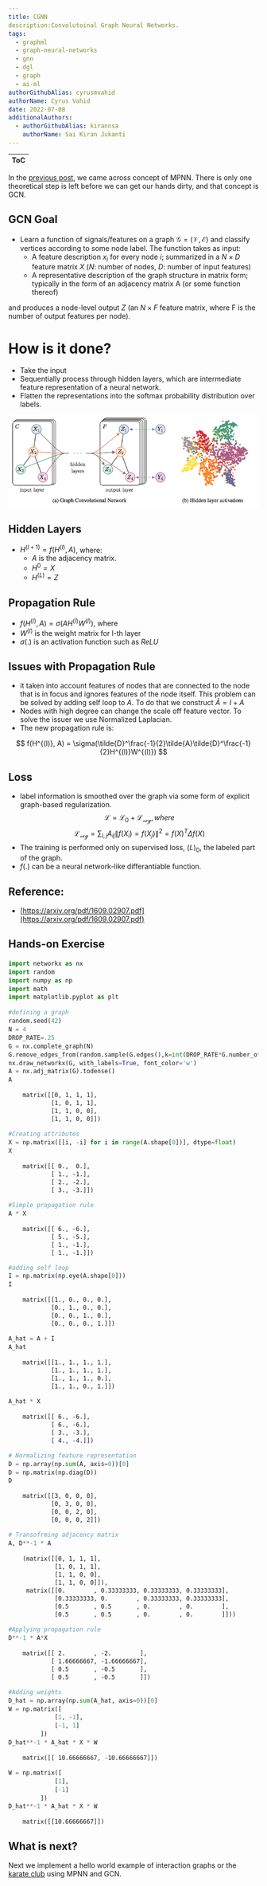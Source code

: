 ```yaml
---
title: CGNN
description:Convolutoinal Graph Neural Networks.
tags:
  - graphml
  - graph-neural-networks
  - gnn
  - dgl
  - graph
  - ai-ml
authorGithubAlias: cyrusmvahid
authorName: Cyrus Vahid
date: 2022-07-08
additionalAuthors: 
  - authorGithubAlias: kirannsa
    authorName: Sai Kiran Jukanti
---
```


|ToC|
|---|


In the [previous post](../04-graph-convolutional-networks), we came across concept of MPNN. There is only one theoretical step is left before we can get our hands dirty, and that concept is GCN.

## GCN Goal

- Learn a function of signals/features on a graph $\mathcal{G}=(\mathcal{V}, \mathcal{E})$ and classify vertices according to some node label. The function  takes as input:
  - A feature description $x_i$ for every node $i$; summarized in a $N\times D$ feature matrix $X$ ($N$: number of nodes, $D$: number of input features)
  - A representative description of the graph structure in matrix form; typically in the form of an adjacency matrix A (or some function thereof)

and produces a node-level output $Z$ (an $N\times F$ feature matrix, where F is the number of output features per node).

# How is it done?

- Take the input
- Sequentially process through hidden layers, which are intermediate feature representation of a neural network.
- Flatten the representations into the softmax probability distribution over labels.

![image.png](images/gcn.png "Figure 1: Intuitive representation of GCN. The image on the left represents a walk and C channels. THe graph then is aggregated into F feature maps in the output layers. It is notable that the graph structure (edges) have remained unchanged. labels are represented as $Y_i$. Finally hidden layer activations are represented on the right side. Image source: https://arxiv.org/pdf/1609.02907.pdf")

## Hidden Layers

- $H^{(l+1)}=f(H^{(l)}, A)$, where:
  - $A$ is the adjacency matrix.
  - $H^{0} = X$
  - $H^{(L)} = Z$

## Propagation Rule

- $f(H^{(l)}, A) = \sigma(AH^{(l)}W^{(l)})$, where
- $W^{(l)}$ is the weight matrix for l-th layer
- $\sigma(.)$ is an activation function such as $ReLU$

## Issues with Propagation Rule

- it taken into account features of nodes that are connected to the node that is in focus and ignores features of the node itself. This problem can be solved by adding self loop to $A$. To do that we construct $\tilde{A} = I + A$
- Nodes with high degree can change the scale off feature vector. To solve the issuer we use Normalized Laplacian.
- The new propagation rule is:

$$
f(H^{(l)}, A) = \sigma(\tilde{D}^\frac{-1}{2}\tilde{A}\tilde{D}^\frac{-1}{2}H^{(l)}W^{(l)})
$$

## Loss

- label information is smoothed over the graph via some form of explicit graph-based regularization.
  $$
  \mathcal{L}=\mathcal{L_0}+\mathcal{L_{reg}}, where
  $$
  $$
  \mathcal{L_{reg}} = \sum_{i,j}A_{ij}\|f(X_i)=f(X_j)\|^2=f(X)^T \Delta f(X)
  $$
- The training is performed only on supervised loss, $\mathcal(L)_0$, the labeled part of the graph.
- $f(.)$ can be a neural network-like differantiable function.

## Reference:

- [https://arxiv.org/pdf/1609.02907.pdf](https://arxiv.org/pdf/1609.02907.pdf)

## Hands-on Exercise

```python
import networkx as nx
import random
import numpy as np
import math
import matplotlib.pyplot as plt
```

```python
#defining a graph
random.seed(42)
N = 4
DROP_RATE=.25
G = nx.complete_graph(N)
G.remove_edges_from(random.sample(G.edges(),k=int(DROP_RATE*G.number_of_edges())))
nx.draw_networkx(G, with_labels=True, font_color='w')
A = nx.adj_matrix(G).todense()
A
```


```text
    matrix([[0, 1, 1, 1],
            [1, 0, 1, 1],
            [1, 1, 0, 0],
            [1, 1, 0, 0]])
```

```python
#Creating attributes
X = np.matrix([[i, -i] for i in range(A.shape[0])], dtype=float)
X
```

```text
    matrix([[ 0.,  0.],
            [ 1., -1.],
            [ 2., -2.],
            [ 3., -3.]])
```

```python
#Simple propagation rule
A * X
```

```text
    matrix([[ 6., -6.],
            [ 5., -5.],
            [ 1., -1.],
            [ 1., -1.]])
```

```python
#adding self loop
I = np.matrix(np.eye(A.shape[0]))
I
```

```text
    matrix([[1., 0., 0., 0.],
            [0., 1., 0., 0.],
            [0., 0., 1., 0.],
            [0., 0., 0., 1.]])
```

```python
A_hat = A + I
A_hat
```

```text
    matrix([[1., 1., 1., 1.],
            [1., 1., 1., 1.],
            [1., 1., 1., 0.],
            [1., 1., 0., 1.]])
```

```python
A_hat * X
```

```text
    matrix([[ 6., -6.],
            [ 6., -6.],
            [ 3., -3.],
            [ 4., -4.]])
```

```python
# Normalizing feature representation
D = np.array(np.sum(A, axis=0))[0]
D = np.matrix(np.diag(D))
D
```

```text
    matrix([[3, 0, 0, 0],
            [0, 3, 0, 0],
            [0, 0, 2, 0],
            [0, 0, 0, 2]])
```


```python
# Transofrming adjacency matrix
A, D**-1 * A
```

```text
    (matrix([[0, 1, 1, 1],
             [1, 0, 1, 1],
             [1, 1, 0, 0],
             [1, 1, 0, 0]]),
     matrix([[0.        , 0.33333333, 0.33333333, 0.33333333],
             [0.33333333, 0.        , 0.33333333, 0.33333333],
             [0.5       , 0.5       , 0.        , 0.        ],
             [0.5       , 0.5       , 0.        , 0.        ]]))
```

```python
#Applying propagation rule
D**-1 * A*X
```

```text
    matrix([[ 2.        , -2.        ],
            [ 1.66666667, -1.66666667],
            [ 0.5       , -0.5       ],
            [ 0.5       , -0.5       ]])
```

```python
#Adding weights
D_hat = np.array(np.sum(A_hat, axis=0))[0]
W = np.matrix([
             [1, -1],
             [-1, 1]
         ])
D_hat**-1 * A_hat * X * W
```

```text
    matrix([[ 10.66666667, -10.66666667]])
```

```python
W = np.matrix([
             [1],
             [-1]
         ])
D_hat**-1 * A_hat * X * W
```

```text
    matrix([[10.66666667]])
```

## What is next?

Next we implement a hello world example of interaction graphs or the [karate club](../machine-learning-graphs/05-GNN-example-karate-club) using MPNN and GCN.
